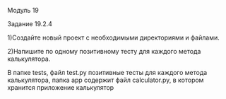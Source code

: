Модуль 19

Задание 19.2.4

1)Создайте новый проект с необходимыми директориями и файлами.

2)Напишите по одному позитивному тесту для каждого метода калькулятора.

В папке tests, файл test.py позитивные тесты для каждого метода калькулятора, папка app содержит файл calculator.py, в котором хранится приложение калькулятор
